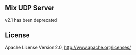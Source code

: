 ## Mix UDP Server

v2.1 has been deprecated

## License

Apache License Version 2.0, http://www.apache.org/licenses/
